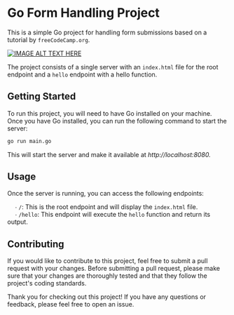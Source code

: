 # Go Form Handling Project
This is a simple Go project for handling form submissions based on a tutorial by `freeCodeCamp.org`. 


[![IMAGE ALT TEXT HERE](https://user-images.githubusercontent.com/91774218/226343585-b8ac5425-d720-4a7b-9888-64b713980296.jpg)](https://youtu.be/jFfo23yIWac?t=17)



The project consists of a single server with an `index.html` file for the root endpoint and a `hello`
endpoint with a hello function.


## Getting Started
To run this project, you will need to have Go installed on your machine. Once you have Go installed, you can run the following command to start the server:

```sh
go run main.go
```


This will start the server and make it available at <i>http://localhost:8080.</i>

## Usage

Once the server is running, you can access the following endpoints:

 &emsp; ∙ `/`: This is the root endpoint and will display the `index.html` file. <br>
 &emsp; ∙  `/hello`: This endpoint will execute the `hello` function and return its output.

## Contributing
If you would like to contribute to this project, feel free to submit a pull request with your changes. Before submitting a pull request, please make sure that your changes are thoroughly tested and that they follow the project's coding standards.

Thank you for checking out this project! If you have any questions or feedback, please feel free to open an issue.

